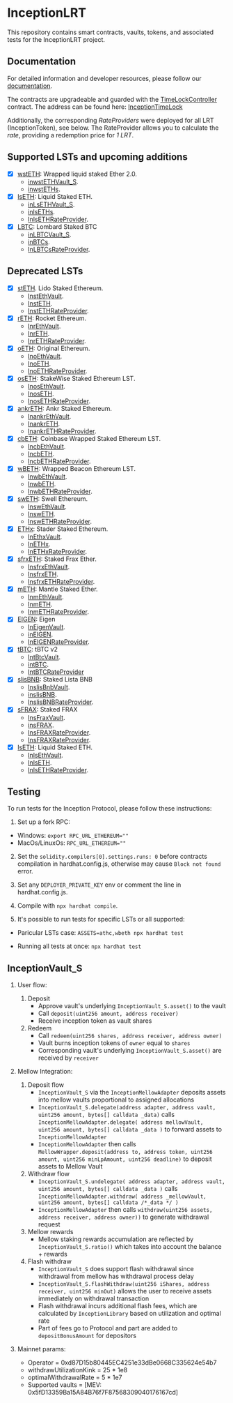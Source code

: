 # InceptionLRT

This repository contains smart contracts, vaults, tokens, and associated tests for the InceptionLRT project.

## Documentation

For detailed information and developer resources, please follow our [documentation](https://docs.inceptionlrt.com/contracts).

The contracts are upgradeable and guarded with the [TimeLockController](https://docs.openzeppelin.com/contracts/4.x/api/governance#TimelockController) contract.
The address can be found here: [InceptionTimeLock](https://etherscan.io/address/0x650bd9dee50e3ee15cbb49749ff6abcf55a8fb1e)

Additionally, the corresponding _RateProviders_ were deployed for all LRT (InceptionToken), see below. The RateProvider allows you to calculate the _rate_, providing a redemption price for _1 LRT_.

## Supported LSTs and upcoming additions

- [x] [wstETH](https://etherscan.io/address/0x7f39C581F595B53c5cb19bD0b3f8dA6c935E2Ca0): Wrapped liquid staked Ether 2.0.
  - [inwstETHVault_S](https://etherscan.io/address/0xf9D9F828989A624423C48b95BC04E9Ae0ef5Ec97).
  - [inwstETHs](https://etherscan.io/address/0x8E0789d39db454DBE9f4a77aCEF6dc7c69f6D552).
- [x] [lsETH](https://etherscan.io/address/0x8c1BEd5b9a0928467c9B1341Da1D7BD5e10b6549): Liquid Staked ETH.
    - [inLsETHVault_S](https://etherscan.io/address/0xA8211B17Ee8cC9C3E739c32710Cc4d6621B360AE).
    - [inlsETHs](https://etherscan.io/address/0x11E8808018AfE9343fceB33043f06E1bfbD5d3f3).
    - [InlsETHRateProvider](https://etherscan.io/address/0x20f6d8e1e821Bd5B94f7bF725AF304Bc5ef09c36).
- [x] [LBTC](https://etherscan.io/address/0x8236a87084f8B84306f72007F36F2618A5634494): Lombard Staked BTC
  - [inLBTCVault_S](https://etherscan.io/address/0xD496417a50DB34279631e0aF459493Cf9685F529).
  - [inBTCs](https://etherscan.io/address/0xF07052b5A61bbcc8d14a8567494ae8AD688641F9).
  - [InLBTCsRateProvider](https://etherscan.io/address/0xeB49d254631e564D77AA6CC3057Bd99915930E57).

## Deprecated LSTs
- [x] [stETH](https://etherscan.io/address/0xae7ab96520DE3A18E5e111B5EaAb095312D7fE84). Lido Staked Ethereum.
    - [InstEthVault](https://etherscan.io/address/0x814CC6B8fd2555845541FB843f37418b05977d8d).
    - [InstETH](https://etherscan.io/address/0x7FA768E035F956c41d6aeaa3Bd857e7E5141CAd5).
    - [InstETHRateProvider](https://etherscan.io/address/0x343281bb5029c4b698fe736d800115ac64d5de39).
- [x] [rETH](https://etherscan.io/address/0xae78736cd615f374d3085123a210448e74fc6393): Rocket Ethereum.
    - [InrEthVault](https://etherscan.io/address/0x1Aa53BC4Beb82aDf7f5EDEE9e3bBF3434aD59F12).
    - [InrETH](https://etherscan.io/address/0x80d69e79258FE9D056c822461c4eb0B4ca8802E2).
    - [InrETHRateProvider](https://etherscan.io/address/0xD6d553327b16dd6076D69c2DAEc91A50dD1E9F66).
- [x] [oETH](https://etherscan.io/address/0x856c4Efb76C1D1AE02e20CEB03A2A6a08b0b8dC3): Original Ethereum.
    - [InoEthVault](https://etherscan.io/address/0x4878F636A9Aa314B776Ac51A25021C44CAF86bEd).
    - [InoETH](https://etherscan.io/address/0x9181f633E9B9F15A32d5e37094F4C93b333e0E92).
    - [InoETHRateProvider](https://etherscan.io/address/0xbd600020f943f7C61a8123fE2720A05434A3B38b).
- [x] [osETH](https://etherscan.io/address/0xf1C9acDc66974dFB6dEcB12aA385b9cD01190E38): StakeWise Staked Ethereum LST.
    - [InosEthVault](https://etherscan.io/address/0xA9F8c770661BeE8DF2D026edB1Cb6FF763C780FF).
    - [InosETH](https://etherscan.io/address/0xfD07fD5EBEa6F24888a397997E262179Bf494336).
    - [InosETHRateProvider](https://etherscan.io/address/0x1F27848Ae927Ba278eE575e4A55f6c7ED7BFFe8C).
- [x] [ankrETH](https://etherscan.io/address/0xe95a203b1a91a908f9b9ce46459d101078c2c3cb): Ankr Staked Ethereum.
    - [InankrEthVault](https://etherscan.io/address/0x36B429439AB227fAB170A4dFb3321741c8815e55).
    - [InankrETH](https://etherscan.io/address/0xfa2629B9cF3998D52726994E0FcdB750224D8B9D).
    - [InankrETHRateProvider](https://etherscan.io/address/0x8bC73134A736437da780570308d3b37b67174ddb).
- [x] [cbETH](https://etherscan.io/address/0xBe9895146f7AF43049ca1c1AE358B0541Ea49704): Coinbase Wrapped Staked Ethereum LST.
    - [IncbEthVault](https://etherscan.io/address/0xfE715358368416E01d3A961D3a037b7359735d5e).
    - [IncbETH](https://etherscan.io/address/0xBf19Eead55a6B100667f04F8FBC5371E03E8ab2E).
    - [IncbETHRateProvider](https://etherscan.io/address/0xa1Bb72c5915a7e2C85BaeA2C563858eaCB3F7A45).
- [x] [wBETH](https://etherscan.io/address/0xa2e3356610840701bdf5611a53974510ae27e2e1): Wrapped Beacon Ethereum LST.
    - [InwbEthVault](https://etherscan.io/address/0xC0660932C5dCaD4A1409b7975d147203B1e9A2B6).
    - [InwbETH](https://etherscan.io/address/0xDA9B11Cd701e10C2Ec1a284f80820eDD128c5246).
    - [InwbETHRateProvider](https://etherscan.io/address/0x69c59c3DD7566eb12792203f8F832ca81a050eB1).
- [x] [swETH](https://etherscan.io/address/0xf951e335afb289353dc249e82926178eac7ded78): Swell Ethereum.
    - [InswEthVault](https://etherscan.io/address/0xc4181dC7BB31453C4A48689ce0CBe975e495321c).
    - [InswETH](https://etherscan.io/address/0xC3ADe5aCe1bBb033CcAE8177C12Ecbfa16bD6A9D).
    - [InswETHRateProvider](https://etherscan.io/address/0xebFa0353DFF1801F5c8Ea07448771D6FadD1E721).
- [x] [ETHx](https://etherscan.io/address/0xA35b1B31Ce002FBF2058D22F30f95D405200A15b): Stader Staked Ethereum.
    - [InEthxVault](https://etherscan.io/address/0x90E80E25ABDB6205B08DeBa29a87f7eb039023C2).
    - [InETHx](https://etherscan.io/address/0x57a5a0567187FF4A8dcC1A9bBa86155E355878F2).
    - [InETHxRateProvider](https://etherscan.io/address/0xd812bA3543f9aB64b2BCBcE34fb3b00bFF2bA2FC).
- [x] [sfrxETH](https://etherscan.io/address/0xac3e018457b222d93114458476f3e3416abbe38f): Staked Frax Ether.
    - [InsfrxEthVault](https://etherscan.io/address/0x295234B7E370a5Db2D2447aCA83bc7448f151161).
    - [InsfrxETH](https://etherscan.io/address/0x668308d77be3533c909a692302Cb4D135Bf8041C).
    - [InsfrxETHRateProvider](https://etherscan.io/address/0x07f86901057F392fd3A508b8AbcbaafB08c13B1e).
- [x] [mETH](https://etherscan.io/address/0xd5F7838F5C461fefF7FE49ea5ebaF7728bB0ADfa): Mantle Staked Ether.
    - [InmEthVault](https://etherscan.io/address/0xd0ee89d82183D7Ddaef14C6b4fC0AA742F426355).
    - [InmETH](https://etherscan.io/address/0xeCf3672A6d2147E2A77f07069Fb48d8Cf6F6Fbf9).
    - [InmETHRateProvider](https://etherscan.io/address/0xA22A7A8c550760574Fd7b722C9f7100902D57707).
- [x] [EIGEN](https://etherscan.io/address/0xec53bF9167f50cDEB3Ae105f56099aaaB9061F83): Eigen
    - [InEigenVault](https://etherscan.io/address/0xC6Cc133477f63D9c0C53D1eF7DA83fa250778DB4).
    - [inEIGEN](https://etherscan.io/address/0xf21014B114bb976F890E15c19900cE9bE5Fb1e12).
    - [InEIGENRateProvider](https://etherscan.io/address/0xF3207c4A1FC0d32CcD1159f47A8E5A4b1C0fD59F).
- [x] [tBTC](https://etherscan.io/address/0x18084fbA666a33d37592fA2633fD49a74DD93a88): tBTC v2
    - [IntBtcVault](https://etherscan.io/address/0x016E074Ca7304b815E29A9b9d8CF7a5603DA2A5f).
    - [intBTC](https://etherscan.io/address/0x1AEe5EC60fc79B669f11FE368fDe789E267649e2).
    - [IntBTCRateProvider](https://etherscan.io/address/0x12181a5454542610f524e53650038889EDC6a07f)
- [x] [slisBNB](https://etherscan.io/address/0xf9B24C9364457Ea85792179D285855753549eBAa): Staked Lista BNB
    - [InslisBnbVault](https://etherscan.io/address/0xC7373753E8991cEa030B01D580c53dDA4DA31D18).
    - [inslisBNB](https://etherscan.io/address/0x74D1984A64F447371Be4019920180b52A33aDAdD).
    - [InslisBNBRateProvider](https://etherscan.io/address/0xC88B97CEe6dB90c1186497619Eb43Cc8160e391C).
- [x] [sFRAX](https://etherscan.io/address/0xA663B02CF0a4b149d2aD41910CB81e23e1c41c32): Staked FRAX
    - [InsFraxVault](https://etherscan.io/address/0xeFaF124849b11b513C35350CD8643d29DE49c2ba).
    - [insFRAX](https://etherscan.io/address/0x50253dc4a01c6408Fab9646e804FCbFDb74e3E4c).
    - [InsFRAXRateProvider](https://etherscan.io/address/0xD8554b2075E9b403d26c8cC444B2dd3b929162c2).
    - [InsFRAXRateProvider](https://fraxscan.com/address/0xDA9B11Cd701e10C2Ec1a284f80820eDD128c5246).
- [x] [lsETH](https://etherscan.io/address/0x8c1BEd5b9a0928467c9B1341Da1D7BD5e10b6549): Liquid Staked ETH.
    - [InlsEthVault](https://etherscan.io/address/0x6E17a8b5D33e6DBdB9fC61d758BF554b6AD93322).
    - [InlsETH](https://etherscan.io/address/0x94B888E11a9E960A9c3B3528EB6aC807B27Ca62E).
    - [InlsETHRateProvider](https://etherscan.io/address/0x20f6d8e1e821Bd5B94f7bF725AF304Bc5ef09c36).

## Testing

To run tests for the Inception Protocol, please follow these instructions:

1. Set up a fork RPC:

- Windows: `export RPC_URL_ETHEREUM=""`
- MacOs/LinuxOs: `RPC_URL_ETHEREUM=""`

2. Set the `solidity.compilers[0].settings.runs: 0` before contracts compilation in hardhat.config.js,
   otherwise may cause `Block not found` error.

3. Set any `DEPLOYER_PRIVATE_KEY` env or comment the line in hardhat.config.js.

4. Compile with `npx hardhat compile`.

5. It's possible to run tests for specific LSTs or all supported:

- Paricular LSTs case:
  `ASSETS=athc,wbeth npx hardhat test`

- Running all tests at once:
  `npx hardhat test`

## InceptionVault_S
1. User flow:
    1. Deposit
        - Approve vault's underlying `InceptionVault_S.asset()` to the vault
        - Call `deposit(uint256 amount, address receiver)`
        - Receive inception token as vault shares
    2. Redeem
        - Call `redeem(uint256 shares, address receiver, address owner)`
        - Vault burns inception tokens of `owner` equal to `shares`
        - Corresponding vault's underlying `InceptionVault_S.asset()` are received by `receiver`
2. Mellow Integration:
    1. Deposit flow
        - `InceptionVault_S` via the `InceptionMellowAdapter` deposits assets into mellow vaults proportional to assigned allocations
        - `InceptionVault_S.delegate(address adapter, address vault, uint256 amount, bytes[] calldata _data)` calls `InceptionMellowAdapter.delegate( address mellowVault, uint256 amount, bytes[] calldata _data )` to forward assets to `InceptionMellowAdapter`
        - `InceptionMellowAdapter` then calls `MellowWrapper.deposit(address to, address token, uint256 amount, uint256 minLpAmount, uint256 deadline)` to deposit assets to Mellow Vault
    2. Withdraw flow
        - `InceptionVault_S.undelegate( address adapter, address vault, uint256 amount, bytes[] calldata _data )` calls `InceptionMellowAdapter.withdraw( address _mellowVault, uint256 amount, bytes[] calldata /*_data */ )`
        - `InceptionMellowAdapter` then calls `withdraw(uint256 assets, address receiver, address owner))` to generate withdrawal request
    3. Mellow rewards
        - Mellow staking rewards accumulation are reflected by `InceptionVault_S.ratio()` which takes into account the balance + rewards
    4. Flash withdraw
        - `InceptionVault_S` does support flash withdrawal since withdrawal from mellow has withdrawal process delay
        - `InceptionVault_S.flashWithdraw(uint256 iShares, address receiver, uint256 minOut)` allows the user to receive assets immediately on withdrawal transaction
        - Flash withdrawal incurs additional flash fees, which are calculated by `InceptionLibrary` based on utilization and optimal rate
        - Part of fees go to Protocol and part are added to `depositBonusAmount` for depositors
3. Mainnet params:
   
    - Operator = 0xd87D15b80445EC4251e33dBe0668C335624e54b7
    - withdrawUtilizationKink = 25 * 1e8
    - optimalWithdrawalRate = 5 * 1e7
    - Supported vaults = [MEV: 0x5fD13359Ba15A84B76f7F87568309040176167cd]

        
